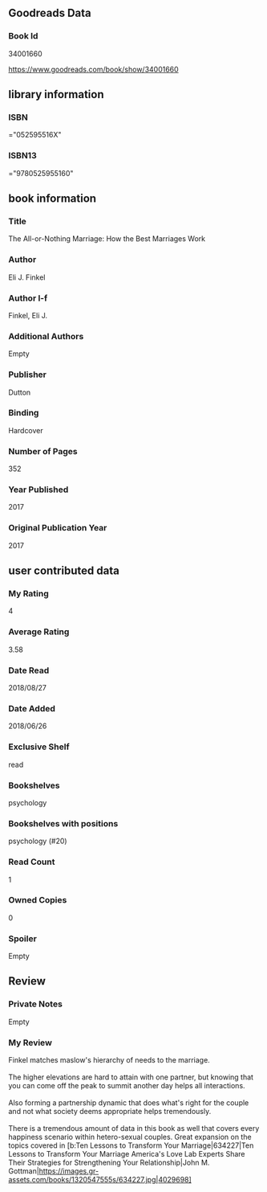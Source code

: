 <!-- This template shows how to bulk convert all columns of data into one markdown file -->
<!-- caveat: substitution key matches column headers from default export. You will get a KeyError if there's a mismatch -->

## Goodreads Data

### Book Id 

34001660

https://www.goodreads.com/book/show/34001660

## library information

### ISBN 
="052595516X"

### ISBN13 
="9780525955160"

## book information

### Title
The All-or-Nothing Marriage: How the Best Marriages Work

### Author 
Eli J. Finkel

### Author l-f 
Finkel, Eli J.

### Additional Authors
Empty

### Publisher 
Dutton

### Binding
Hardcover

### Number of Pages
352

### Year Published
2017

### Original Publication Year 
2017

## user contributed data

### My Rating
4

### Average Rating
3.58

### Date Read
2018/08/27

### Date Added
2018/06/26

### Exclusive Shelf
read

### Bookshelves
psychology

### Bookshelves with positions
psychology (#20)

### Read Count
1

### Owned Copies
0

### Spoiler 
Empty

## Review

### Private Notes
Empty

### My Review
Finkel matches maslow's hierarchy of needs to the marriage.<br/><br/>The higher elevations are hard to attain with one partner, but knowing that you can come off the peak to summit another day helps all interactions.<br/><br/>Also forming a partnership dynamic that does what's right for the couple and not what society deems appropriate helps tremendously.<br/><br/>There is a tremendous amount of data in this book as well that covers every happiness scenario within hetero-sexual couples. Great expansion on the topics covered in [b:Ten Lessons to Transform Your Marriage|634227|Ten Lessons to Transform Your Marriage  America's Love Lab Experts Share Their Strategies for Strengthening Your Relationship|John M. Gottman|https://images.gr-assets.com/books/1320547555s/634227.jpg|4029698]
